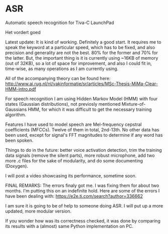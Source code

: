 # ASR
Automatic speech recognition for Tiva-C LaunchPad

Het vordert goed

Latest update: It is kind of working. Definitely a good start. It requires me to speak the keyword at a particular speed, which has to be fixed, and also precision and generality are not the best. 80% for the former and 70% for the latter. But, the important thing is it is currently using ~16KB of memory (out of 32KB), so a lot of space for improvement, and also I could fit in, time-wise, as many operations as I am currently using.

All of the accompanying theory can be found here: http://www.ai.rug.nl/nl/vakinformatie/sr/articles/MSc-Thesis-MiMa-Clear-HMM-intro.pdf

For speech recognition I am using Hidden Markov Model (HMM) with four states (Gaussian distributions), not previosly mentioned Mixture-of-Gaussians HMM, for which it was difficult to get the necessary training algorithm. 

Features I have used to model speech are Mel-frequency cepstral coefficients (MFCCs). Twelve of them in total, 2nd-13th. No other data has been used, except for signal's FFT magnitudes to determine if any word has been spoken.

Things to do in the future: better voice activation detection, trim the training data signals (remove the silent parts), more robust microphone, add two more .c files for the sake of modularity, and do some documenting (Doxygen).

I will post a video showcasing its performance, sometime soon.


FINAL REMARKS: The errors finaly got me. I was fixing them for about two months. I'm putting this on an indefinite hold. 
Here are some of the errors I have been dealing with: https://e2e.ti.com/search?author=336662 

I am sure it is going to be of help to someone doing ASR.
I will put up a more updated, more modular version.

If you wonder how was its correctness checked, it was done by comparing its results with a (almost) same Python implementation on PC.
